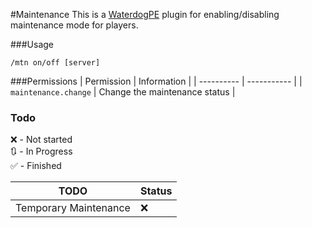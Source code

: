 #Maintenance
This is a [WaterdogPE](https://github.com/WaterdogPE/WaterdogPE) plugin for enabling/disabling maintenance mode for players.

###Usage
```
/mtn on/off [server]
```
###Permissions
| Permission | Information |
| ---------- | ----------- |
| `maintenance.change` | Change the maintenance status |

### Todo
❌ - Not started<br>
🔃 - In Progress<br>
✅ - Finished

| TODO | Status |
| ---- |----|
| Temporary Maintenance | ❌  |
